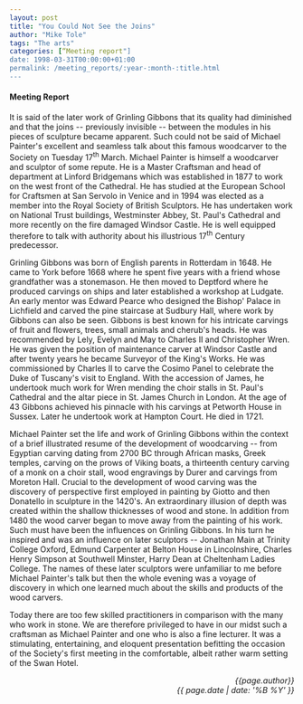 ```yaml
---
layout: post
title: "You Could Not See the Joins"
author: "Mike Tole"
tags: "The arts"
categories: [“Meeting report"]
date: 1998-03-31T00:00:00+01:00
permalink: /meeting_reports/:year-:month-:title.html
---
```

#### Meeting Report ####

It is said of the later work of Grinling Gibbons that its quality had diminished and that the joins -- previously invisible -- between the modules in his pieces of sculpture became apparent. Such could not be said of Michael Painter's excellent and seamless talk about this famous woodcarver to the Society on Tuesday 17<sup>th</sup> March. Michael Painter is himself a woodcarver and sculptor of some repute. He is a Master Craftsman and head of department at Linford Bridgemans which was established in 1877 to work on the west front of the Cathedral. He has studied at the European School for Craftsmen at San Servolo in Venice and in 1994 was elected as a member into the Royal Society of British Sculptors. He has undertaken work on National Trust buildings, Westminster Abbey, St. Paul's Cathedral and more recently on the fire damaged Windsor Castle. He is well equipped therefore to talk with authority about his illustrious 17<sup>th</sup> Century predecessor. 

Grinling Gibbons was born of English parents in Rotterdam in 1648. He came to York before 1668 where he spent five years with a friend whose grandfather was a stonemason. He then moved to Deptford where he produced carvings on ships and later established a workshop at Ludgate. An early mentor was Edward Pearce who designed the Bishop' Palace in Lichfield and carved the pine staircase at Sudbury Hall, where work by Gibbons can also be seen. Gibbons is best known for his intricate carvings of fruit and flowers, trees, small animals and cherub's heads. He was recommended by Lely, Evelyn and May to Charles II and Christopher Wren. He was given the position of maintenance carver at Windsor Castle and after twenty years he became Surveyor of the King's Works. He was commissioned by Charles II to carve the Cosimo Panel to celebrate the Duke of Tuscany's visit to England. With the accession of James, he undertook much work for Wren mending the choir stalls in St. Paul's Cathedral and the altar piece in St. James Church in London. At the age of 43 Gibbons achieved his pinnacle with his carvings at Petworth House in Sussex. Later he undertook work at Hampton Court. He died in 1721. 

Michael Painter set the life and work of Grinling Gibbons within the context of a brief illustrated resume of the development of woodcarving -- from Egyptian carving dating from 2700 BC through African masks, Greek temples, carving on the prows of Viking boats, a thirteenth century carving of a monk on a choir stall, wood engravings by Durer and carvings from Moreton Hall. Crucial to the development of wood carving was the discovery of perspective first employed in painting by Giotto and then Donatello in sculpture in the 1420's. An extraordinary illusion of depth was created within the shallow thicknesses of wood and stone. In addition from 1480 the wood carver began to move away from the painting of his work. Such must have been the influences on Grinling Gibbons. In his turn he inspired and was an influence on later sculptors -- Jonathan Main at Trinity College Oxford, Edmund Carpenter at Belton House in Lincolnshire, Charles Henry Simpson at Southwell Minster, Harry Dean at Cheltenham Ladies College. The names of these later sculptors were unfamiliar to me before Michael Painter's talk but then the whole evening was a voyage of discovery in which one learned much about the skills and products of the wood carvers. 

Today there are too few skilled practitioners in comparison with the many who work in stone. We are therefore privileged to have in our midst such a craftsman as Michael Painter and one who is also a fine lecturer. It was a stimulating, entertaining, and eloquent presentation befitting the occasion of the Society's first meeting in the comfortable, albeit rather warm setting of the Swan Hotel. 

<p align="right"><i> {{page.author}} <br> {{ page.date | date: '%B %Y' }} </i></p>
